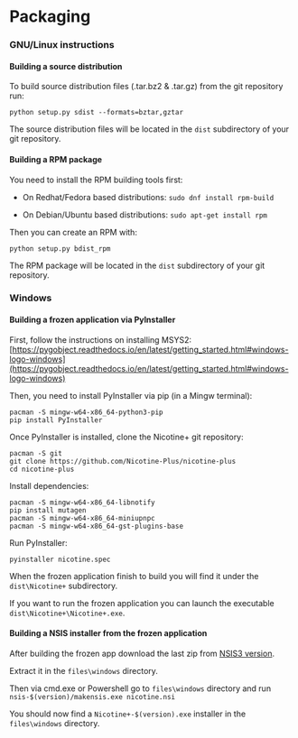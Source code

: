 # Packaging

### GNU/Linux instructions

#### Building a source distribution

To build source distribution files (.tar.bz2 & .tar.gz) from the git repository run:

`python setup.py sdist --formats=bztar,gztar`

The source distribution files will be located in the `dist` subdirectory of your git repository.

#### Building a RPM package

You need to install the RPM building tools first:

* On Redhat/Fedora based distributions: `sudo dnf install rpm-build`

* On Debian/Ubuntu based distributions: `sudo apt-get install rpm`

Then you can create an RPM with:

`python setup.py bdist_rpm`

The RPM package will be located in the `dist` subdirectory of your git repository.


### Windows

#### Building a frozen application via PyInstaller

First, follow the instructions on installing MSYS2: [https://pygobject.readthedocs.io/en/latest/getting_started.html#windows-logo-windows](https://pygobject.readthedocs.io/en/latest/getting_started.html#windows-logo-windows)

Then, you need to install PyInstaller via pip (in a Mingw terminal):

`pacman -S mingw-w64-x86_64-python3-pip`  
`pip install PyInstaller`

Once PyInstaller is installed, clone the Nicotine+ git repository:

`pacman -S git`  
`git clone https://github.com/Nicotine-Plus/nicotine-plus`  
`cd nicotine-plus`  

Install dependencies:

`pacman -S mingw-w64-x86_64-libnotify`  
`pip install mutagen`  
`pacman -S mingw-w64-x86_64-miniupnpc`  
`pacman -S mingw-w64-x86_64-gst-plugins-base`  

Run PyInstaller:

`pyinstaller nicotine.spec`

When the frozen application finish to build you will find it under the `dist\Nicotine+` subdirectory.

If you want to run the frozen application you can launch the executable `dist\Nicotine+\Nicotine+.exe`.

#### Building a NSIS installer from the frozen application

After building the frozen app download the last zip from [NSIS3 version](https://sourceforge.net/projects/nsis/files/NSIS%203/).

Extract it in the `files\windows` directory.

Then via cmd.exe or Powershell go to `files\windows` directory and run `nsis-$(version)/makensis.exe nicotine.nsi`

You should now find a `Nicotine+-$(version).exe` installer in the `files\windows` directory.
